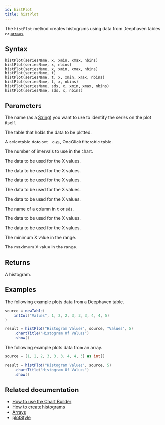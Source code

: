 ```yaml
---
id: histPlot
title: histPlot
---
```


The `histPlot` method creates histograms using data from Deephaven tables or [arrays](../query-language/types/arrays.md).

## Syntax

```
histPlot(seriesName, x, xmin, xmax, nbins)
histPlot(seriesName, x, nbins)
histPlot(seriesName, x, xmin, xmax, nbins)
histPlot(seriesName, t)
histPlot(seriesName, t, x, xmin, xmax, nbins)
histPlot(seriesName, t, x, nbins)
histPlot(seriesName, sds, x, xmin, xmax, nbins)
histPlot(seriesName, sds, x, nbins)
```

## Parameters

<ParamTable>
<Param name="seriesName" type="String">

The name (as a [String](../query-language/types/strings.md)) you want to use to identify the series on the plot itself.

</Param>
<Param name="t" type="Table">

The table that holds the data to be plotted.

</Param>
<Param name="sds" type="SelectableDataSet">

A selectable data set - e.g., OneClick filterable table.

</Param>
<Param name="nbins" type="int">

The number of intervals to use in the chart.

</Param>
<Param name="x" type="double[]">

The data to be used for the X values.

</Param>
<Param name="x" type="float[]">

The data to be used for the X values.

</Param>
<Param name="x" type="int[]">

The data to be used for the X values.

</Param>
<Param name="x" type="long[]">

The data to be used for the X values.

</Param>
<Param name="x" type="short[]">

The data to be used for the X values.

</Param>
<Param name="x" type="String">

The name of a column in `t` or `sds`.

</Param>
<Param name="x" type="List<T>">

The data to be used for the X values.

</Param>
<Param name="x" type="<T>[]">

The data to be used for the X values.

</Param>

<Param name="xmin" type="double">

The minimum X value in the range.

</Param>
<Param name="xmax" type="double">

The maximum X value in the range.

</Param>
</ParamTable>

## Returns

A histogram.

## Examples

The following example plots data from a Deephaven table.

```groovy order=source,result default=result
source = newTable(
    intCol("Values", 1, 2, 2, 3, 3, 3, 4, 4, 5)
)

result = histPlot("Histogram Values", source, "Values", 5)
    .chartTitle("Histogram Of Values")
    .show()
```

The following example plots data from an array.

```groovy
source = [1, 2, 2, 3, 3, 3, 4, 4, 5] as int[]

result = histPlot("Histogram Values", source, 5)
    .chartTitle("Histogram Of Values")
    .show()
```

<!--TODO: https://github.com/deephaven/deephaven.io/issues/2459 Add code examples -->

## Related documentation

- [How to use the Chart Builder](../../how-to-guides/user-interface/chart-builder.md)
- [How to create histograms](../../how-to-guides/plotting/histogram.md)
- [Arrays](../query-language/types/arrays.md)
- [plotStyle](./plotStyle.md)
